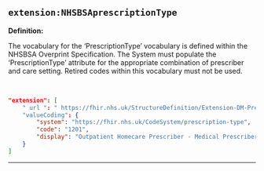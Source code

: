 ## `extension:NHSBSAprescriptionType`

<b>Definition:</b><br>

The vocabulary for the ‘PrescriptionType’ vocabulary is defined within the NHSBSA Overprint Specification. 
The System must populate the ‘PrescriptionType’ attribute for the appropriate combination of prescriber and care setting. Retired codes within this vocabulary must not be used.

<br>

```json
"extension": [
    " url ": " https://fhir.nhs.uk/StructureDefinition/Extension-DM-PrescriptionType",
    "valueCoding": {
        "system": "https://fhir.nhs.uk/CodeSystem/prescription-type",
        "code": "1201",
        "display": "Outpatient Homecare Prescriber - Medical Prescriber"
    }
]
```

---


